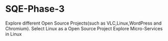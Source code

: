 # SQE-Phase-3
Explore different Open Source Projects(such as VLC,Linux,WordPress and Chromium).
Select Linux as a Open Source Project
Explore Micro-Services in Linux
